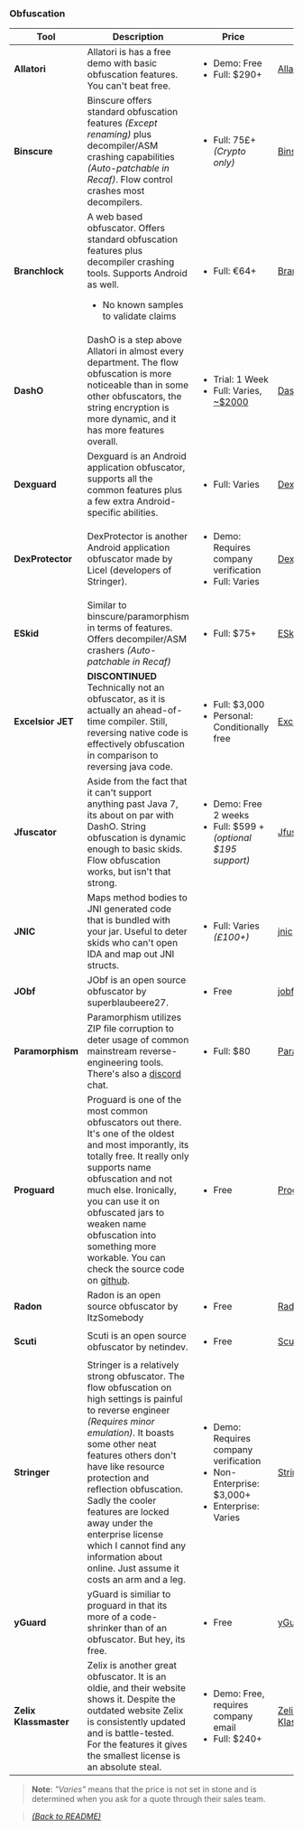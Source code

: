 ### Obfuscation

| Tool  | Description  | Price | Link |
|-------|--------------|-------|------|
| **Allatori** | Allatori is has a free demo with basic obfuscation features. You can't beat free. | <ul><li>Demo: Free</li><li>Full: $290+</li></ul> | [Allatori](http://www.allatori.com/) |
| **Binscure** | Binscure offers standard obfuscation features _(Except renaming)_ plus decompiler/ASM crashing capabilities _(Auto-patchable in Recaf)_. Flow control crashes most decompilers. | <ul><li>Full: 75£+ _(Crypto only)_</li></ul> | [Binscure](https://binclub.dev/binscure) |
| **Branchlock** | A web based obfuscator. Offers standard obfuscation features plus decompiler crashing tools. Supports Android as well.<ul><li>No known samples to validate claims</li></ul> | <ul><li>Full: €64+</li></ul> | [Branchlock](https://branchlock.net/) |
| **DashO** | DashO is a step above Allatori in almost every department. The flow obfuscation is more noticeable than in some other obfuscators, the string encryption is more dynamic, and it has more features overall. | <ul><li>Trial: 1 Week </li><li>Full: Varies, [~$2000](https://www2.cs.arizona.edu/~collberg/Teaching/620/2008/Assignments/tools/DashO/) </li></ul> | [DashO](https://www.preemptive.com/products/dasho/overview) |
| **Dexguard** | Dexguard is an Android application obfuscator, supports all the common features plus a few extra Android-specific abilities.  | <ul><li>Full: Varies</li></ul> | [Dexguard](https://www.guardsquare.com/en/products/dexguard) |
| **DexProtector** | DexProtector is another Android application obfuscator made by Licel (developers of Stringer). | <ul><li>Demo: Requires company verification</li><li>Full: Varies</li></ul> | [DexProtector](https://dexprotector.com/) |
| **ESkid** | Similar to binscure/paramorphism in terms of features. Offers decompiler/ASM crashers _(Auto-patchable in Recaf)_ | <ul><li>Full: $75+</li></ul> | [ESkid](https://eskid.eridani.club/) |
| **Excelsior JET** | **DISCONTINUED** Technically not an obfuscator, as it is actually an ahead-of-time compiler. Still, reversing native code is effectively obfuscation in comparison to reversing java code.  | <ul><li>Full: $3,000</li><li>Personal: Conditionally free</li></ul> | [Excelsior JET](https://www.excelsiorjet.com) |
| **Jfuscator** | Aside from the fact that it can't support anything past Java 7, its about on par with DashO. String obfuscation is dynamic enough to basic skids. Flow obfuscation works, but isn't that strong. | <ul><li>Demo: Free 2 weeks</li><li>Full: $599 + _(optional $195 support)_</li></ul> | [Jfuscator](https://secureteam.net/jfuscator) |
| **JNIC** | Maps method bodies to JNI generated code that is bundled with your jar. Useful to deter skids who can't open IDA and map out JNI structs. | <ul><li>Full: Varies _(£100+)_</li></ul> | [jnic](https://jnic.dev/) |
| **JObf** | JObf is an open source obfuscator by superblaubeere27. | <ul><li>Free</li></ul> | [jobf](https://github.com/superblaubeere27/obfuscator) |
| **Paramorphism** | Paramorphism utilizes ZIP file corruption to deter usage of common mainstream reverse-engineering tools. There's also a [discord](https://discord.gg/k9DPvEy) chat. | <ul><li>Full: $80</li></ul> | [Paramorphism](https://paramorphism.dev/) |
| **Proguard** | Proguard is one of the most common obfuscators out there. It's one of the oldest and most imporantly, its totally free. It really only supports name obfuscation and not much else. Ironically, you can use it on obfuscated jars to weaken name obfuscation into something more workable. You can check the source code on [github](https://github.com/Guardsquare/proguard). | <ul><li>Free</li></ul> | [Proguard](https://www.guardsquare.com/en/products/proguard) |
| **Radon** | Radon is an open source obfuscator by ItzSomebody | <ul><li>Free</li></ul> | [Radon](https://github.com/ItzSomebody/Radon) |
| **Scuti** | Scuti is an open source obfuscator by netindev. | <ul><li>Free</li></ul> | [Scuti](https://github.com/netindev/scuti) |
| **Stringer** | Stringer is a relatively strong obfuscator. The flow obfuscation on high settings is painful to reverse engineer _(Requires minor emulation)_. It boasts some other neat features others don't have like resource protection and reflection obfuscation. Sadly the cooler features are locked away under the enterprise license which I cannot find any information about online. Just assume it costs an arm and a leg. | <ul><li>Demo: Requires company verification</li><li>Non-Enterprise: $3,000+</li><li>Enterprise: Varies</li></ul> | [Stringer](https://jfxstore.com/stringer/) |
| **yGuard** | yGuard is similiar to proguard in that its more of a code-shrinker than of an obfuscator. But hey, its free. | <ul><li>Free</li></ul> | [yGuard](https://www.yworks.com/products/yguard) |
| **Zelix Klassmaster** | Zelix is another great obfuscator. It is an oldie, and their website shows it. Despite the outdated website Zelix is consistently updated and is battle-tested. For the features it gives the smallest license is an absolute steal. | <ul><li>Demo: Free, requires company email</li><li>Full: $240+</li></ul> | [Zelix Klassmaster](https://www.zelix.com/klassmaster/index.html) |

> **Note**: _"Varies"_ means that the price is not set in stone and is determined when you ask for a quote through their sales team. 

> [_(Back to README)_](README.md)
